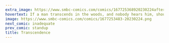```yaml
---
extra_image: https://www.smbc-comics.com/comics/167725368920230224after.png
hovertext: If a man transcends in the woods, and nobody hears him, should he make a sound?
image: https://www.smbc-comics.com/comics/1677253483-20230224.png
next_comic: inadequate
prev_comic: standup
title: Transcendence
---
```


